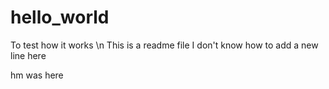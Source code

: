 # hello_world
To test how it works \n
This is a readme file
I don't know how to add a new line here

hm was here
